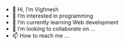 - 👋 Hi, I’m Vighnesh
- 👀 I’m interested in programming
- 🌱 I’m currently learning Web development
- 💞️ I’m looking to collaborate on ...
- 📫 How to reach me ...

<!---
Vighu04/Vighu04 is a ✨ special ✨ repository because its `README.md` (this file) appears on your GitHub profile.
You can click the Preview link to take a look at your changes.
--->
